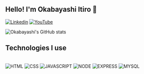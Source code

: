 ## Hello! I'm Okabayashi Itiro 👋


[![Linkedin](https://img.shields.io/badge/LinkedIn-0077B5?style=for-the-badge&logo=linkedin&logoColor=white)](https://www.linkedin.com/in/itiro-okabayashi-278b39218/)
[![YouTube](https://img.shields.io/badge/YouTube-FF0000?style=for-the-badge&logo=youtube&logoColor=white)](https://www.youtube.com/channel/UC8TcVUkpc4Qap0rghQS9W4w)

![Okabayashi's GitHub stats](https://github-readme-stats.vercel.app/api?username=OkabayashiIchiro97&show_icons=true&theme=codeSTACKr)

## Technologies I use

</br>
<div style="display: inline_block">
 <img align="center" alt="HTML" src="https://img.shields.io/badge/HTML5-E34F26?style=for-the-badge&logo=html5&logoColor=white" >
 <img align="center" alt="CSS" src="https://img.shields.io/badge/CSS3-1572B6?style=for-the-badge&logo=css3&logoColor=white" >
 <img align="center" alt="JAVASCRIPT" src="https://img.shields.io/badge/JavaScript-F7DF1E?style=for-the-badge&logo=javascript&logoColor=black" >
 <img align="center" alt="NODE" src="https://img.shields.io/badge/Node.js-43853D?style=for-the-badge&logo=node.js&logoColor=white" >
 <img align="center" alt="EXPRESS" src="https://img.shields.io/badge/Express.js-404D59?style=for-the-badge" >
 <img align="center" alt="MYSQL" src="https://img.shields.io/badge/MySQL-005C84?style=for-the-badge&logo=mysql&logoColor=white" >
<div>
